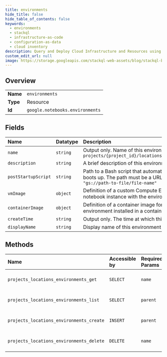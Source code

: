 ```yaml
---
title: environments
hide_title: false
hide_table_of_contents: false
keywords:
  - environments
  - stackql
  - infrastructure-as-code
  - configuration-as-data
  - cloud inventory
description: Query and Deploy Cloud Infrastructure and Resources using SQL
custom_edit_url: null
image: https://storage.googleapis.com/stackql-web-assets/blog/stackql-blog-post-featured-image.png
---
```

  
    

## Overview
<table><tbody>
<tr><td><b>Name</b></td><td><code>environments</code></td></tr>
<tr><td><b>Type</b></td><td>Resource</td></tr>
<tr><td><b>Id</b></td><td><code>google.notebooks.environments</code></td></tr>
</tbody></table>

## Fields
| Name | Datatype | Description |
|:-----|:---------|:------------|
| `name` | `string` | Output only. Name of this environment. Format: `projects/{project_id}/locations/{location}/environments/{environment_id}` |
| `description` | `string` | A brief description of this environment. |
| `postStartupScript` | `string` | Path to a Bash script that automatically runs after a notebook instance fully boots up. The path must be a URL or Cloud Storage path. Example: `"gs://path-to-file/file-name"` |
| `vmImage` | `object` | Definition of a custom Compute Engine virtual machine image for starting a notebook instance with the environment installed directly on the VM. |
| `containerImage` | `object` | Definition of a container image for starting a notebook instance with the environment installed in a container. |
| `createTime` | `string` | Output only. The time at which this environment was created. |
| `displayName` | `string` | Display name of this environment for the UI. |
## Methods
| Name | Accessible by | Required Params | Description |
|:-----|:--------------|:----------------|:------------|
| `projects_locations_environments_get` | `SELECT` | `name` | Gets details of a single Environment. |
| `projects_locations_environments_list` | `SELECT` | `parent` | Lists environments in a project. |
| `projects_locations_environments_create` | `INSERT` | `parent` | Creates a new Environment. |
| `projects_locations_environments_delete` | `DELETE` | `name` | Deletes a single Environment. |
